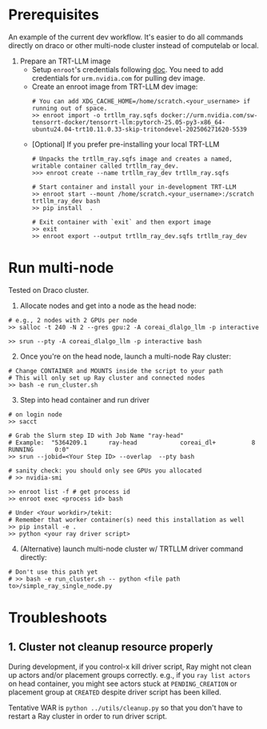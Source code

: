 
# Prerequisites
An example of the current dev workflow. It's easier to do all commands directly on draco or other multi-node cluster instead of computelab or local.

1. Prepare an TRT-LLM image
    - Setup `enroot`'s credentials following [doc](https://confluence.nvidia.com/display/DevtechCompute/Using+EOS). You need to add credentials for `urm.nvidia.com` for pulling dev image.
    - Create an enroot image from TRT-LLM dev image:
        ```shell
        # You can add XDG_CACHE_HOME=/home/scratch.<your_username> if running out of space.
        >> enroot import -o trtllm_ray.sqfs docker://urm.nvidia.com/sw-tensorrt-docker/tensorrt-llm:pytorch-25.05-py3-x86_64-ubuntu24.04-trt10.11.0.33-skip-tritondevel-202506271620-5539
        ```  
    - [Optional] If you prefer pre-installing your local TRT-LLM
        ```shell
        # Unpacks the trtllm_ray.sqfs image and creates a named, writable container called trtllm_ray_dev.
        >>> enroot create --name trtllm_ray_dev trtllm_ray.sqfs

        # Start container and install your in-development TRT-LLM
        >> enroot start --mount /home/scratch.<your_username>:/scratch trtllm_ray_dev bash
        >> pip install  .

        # Exit container with `exit` and then export image
        >> exit
        >> enroot export --output trtllm_ray_dev.sqfs trtllm_ray_dev
        ```


# Run multi-node
Tested on Draco cluster.


1. Allocate nodes and get into a node as the head node:

```shell
# e.g., 2 nodes with 2 GPUs per node
>> salloc -t 240 -N 2 --gres gpu:2 -A coreai_dlalgo_llm -p interactive

>> srun --pty -A coreai_dlalgo_llm -p interactive bash
```

2. Once you're on the head node, launch a multi-node Ray cluster:
```shell
# Change CONTAINER and MOUNTS inside the script to your path
# This will only set up Ray cluster and connected nodes
>> bash -e run_cluster.sh
```

3. Step into head container and run driver
```shell
# on login node
>> sacct

# Grab the Slurm step ID with Job Name "ray-head"
# Example:  "5364209.1      ray-head            coreai_dl+          8    RUNNING      0:0"
>> srun --jobid=<Your Step ID> --overlap  --pty bash

# sanity check: you should only see GPUs you allocated
# >> nvidia-smi

>> enroot list -f # get process id
>> enroot exec <process id> bash

# Under <Your workdir>/tekit:
# Remember that worker container(s) need this installation as well
>> pip install -e .
>> python <your ray driver script>

```

4. (Alternative) launch multi-node cluster w/ TRTLLM driver command directly:
```shell
# Don't use this path yet
# >> bash -e run_cluster.sh -- python <file path to>/simple_ray_single_node.py
```

# Troubleshoots
## 1. Cluster not cleanup resource properly
During development, if you control-x kill driver script, Ray might not clean up actors and/or placement groups correctly. e.g., if you `ray list actors` on head container, you might see actors stuck at `PENDING_CREATION` or placement group at `CREATED` despite driver script has been killed.

Tentative WAR is `python ../utils/cleanup.py` so that you don't have to restart a Ray cluster in order to run driver script.
